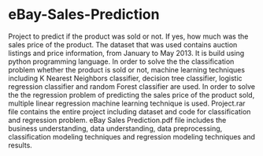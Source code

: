 # eBay-Sales-Prediction
Project to predict if the product was sold or not. If yes, how much was the sales price of the product.
The dataset that was used contains auction listings and price information, from January to May 2013.
It is build using python programming language.
In order to solve the the classification problem whether the product is sold or not, machine learning techniques including K Nearest Neighbors classifier, decision tree classifier, logistic regression classifier and random Forest classifier are used. 
In order to solve the the regression problem of predicting the sales price of the product sold, multiple linear regression machine learning technique is used.
Project.rar file contains the entire project including dataset and code for classification and regression  problem.
eBay Sales Prediction.pdf file includes the business understanding, data understanding, data preprocessing, classification modeling techniques and regression modeling techniques and results.
